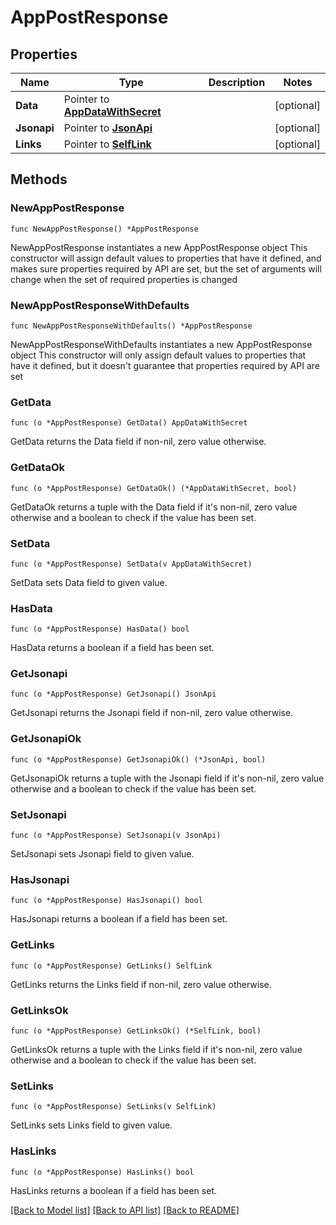 # AppPostResponse

## Properties

Name | Type | Description | Notes
------------ | ------------- | ------------- | -------------
**Data** | Pointer to [**AppDataWithSecret**](AppDataWithSecret.md) |  | [optional] 
**Jsonapi** | Pointer to [**JsonApi**](JsonApi.md) |  | [optional] 
**Links** | Pointer to [**SelfLink**](SelfLink.md) |  | [optional] 

## Methods

### NewAppPostResponse

`func NewAppPostResponse() *AppPostResponse`

NewAppPostResponse instantiates a new AppPostResponse object
This constructor will assign default values to properties that have it defined,
and makes sure properties required by API are set, but the set of arguments
will change when the set of required properties is changed

### NewAppPostResponseWithDefaults

`func NewAppPostResponseWithDefaults() *AppPostResponse`

NewAppPostResponseWithDefaults instantiates a new AppPostResponse object
This constructor will only assign default values to properties that have it defined,
but it doesn't guarantee that properties required by API are set

### GetData

`func (o *AppPostResponse) GetData() AppDataWithSecret`

GetData returns the Data field if non-nil, zero value otherwise.

### GetDataOk

`func (o *AppPostResponse) GetDataOk() (*AppDataWithSecret, bool)`

GetDataOk returns a tuple with the Data field if it's non-nil, zero value otherwise
and a boolean to check if the value has been set.

### SetData

`func (o *AppPostResponse) SetData(v AppDataWithSecret)`

SetData sets Data field to given value.

### HasData

`func (o *AppPostResponse) HasData() bool`

HasData returns a boolean if a field has been set.

### GetJsonapi

`func (o *AppPostResponse) GetJsonapi() JsonApi`

GetJsonapi returns the Jsonapi field if non-nil, zero value otherwise.

### GetJsonapiOk

`func (o *AppPostResponse) GetJsonapiOk() (*JsonApi, bool)`

GetJsonapiOk returns a tuple with the Jsonapi field if it's non-nil, zero value otherwise
and a boolean to check if the value has been set.

### SetJsonapi

`func (o *AppPostResponse) SetJsonapi(v JsonApi)`

SetJsonapi sets Jsonapi field to given value.

### HasJsonapi

`func (o *AppPostResponse) HasJsonapi() bool`

HasJsonapi returns a boolean if a field has been set.

### GetLinks

`func (o *AppPostResponse) GetLinks() SelfLink`

GetLinks returns the Links field if non-nil, zero value otherwise.

### GetLinksOk

`func (o *AppPostResponse) GetLinksOk() (*SelfLink, bool)`

GetLinksOk returns a tuple with the Links field if it's non-nil, zero value otherwise
and a boolean to check if the value has been set.

### SetLinks

`func (o *AppPostResponse) SetLinks(v SelfLink)`

SetLinks sets Links field to given value.

### HasLinks

`func (o *AppPostResponse) HasLinks() bool`

HasLinks returns a boolean if a field has been set.


[[Back to Model list]](../README.md#documentation-for-models) [[Back to API list]](../README.md#documentation-for-api-endpoints) [[Back to README]](../README.md)


